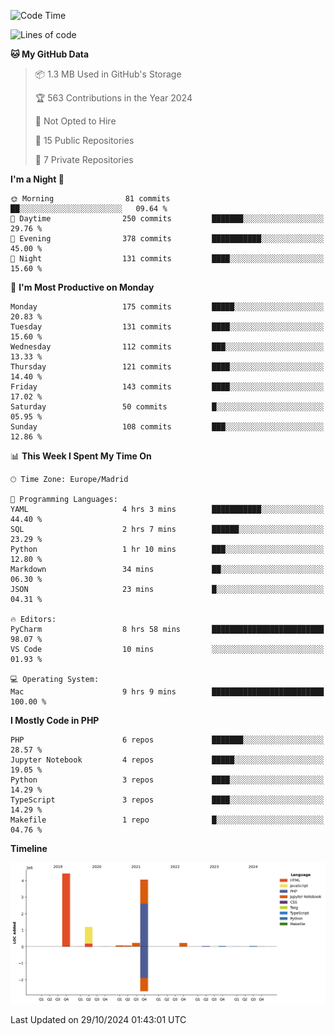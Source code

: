 <!--START_SECTION:waka-->
![Code Time](http://img.shields.io/badge/Code%20Time-433%20hrs%2017%20mins-blue)

![Lines of code](https://img.shields.io/badge/From%20Hello%20World%20I%27ve%20Written-10.4%20million%20lines%20of%20code-blue)

**🐱 My GitHub Data** 

> 📦 1.3 MB Used in GitHub's Storage 
 > 
> 🏆 563 Contributions in the Year 2024
 > 
> 🚫 Not Opted to Hire
 > 
> 📜 15 Public Repositories 
 > 
> 🔑 7 Private Repositories 
 > 
**I'm a Night 🦉** 

```text
🌞 Morning                81 commits          ██░░░░░░░░░░░░░░░░░░░░░░░   09.64 % 
🌆 Daytime                250 commits         ███████░░░░░░░░░░░░░░░░░░   29.76 % 
🌃 Evening                378 commits         ███████████░░░░░░░░░░░░░░   45.00 % 
🌙 Night                  131 commits         ████░░░░░░░░░░░░░░░░░░░░░   15.60 % 
```
📅 **I'm Most Productive on Monday** 

```text
Monday                   175 commits         █████░░░░░░░░░░░░░░░░░░░░   20.83 % 
Tuesday                  131 commits         ████░░░░░░░░░░░░░░░░░░░░░   15.60 % 
Wednesday                112 commits         ███░░░░░░░░░░░░░░░░░░░░░░   13.33 % 
Thursday                 121 commits         ████░░░░░░░░░░░░░░░░░░░░░   14.40 % 
Friday                   143 commits         ████░░░░░░░░░░░░░░░░░░░░░   17.02 % 
Saturday                 50 commits          █░░░░░░░░░░░░░░░░░░░░░░░░   05.95 % 
Sunday                   108 commits         ███░░░░░░░░░░░░░░░░░░░░░░   12.86 % 
```


📊 **This Week I Spent My Time On** 

```text
🕑︎ Time Zone: Europe/Madrid

💬 Programming Languages: 
YAML                     4 hrs 3 mins        ███████████░░░░░░░░░░░░░░   44.40 % 
SQL                      2 hrs 7 mins        ██████░░░░░░░░░░░░░░░░░░░   23.29 % 
Python                   1 hr 10 mins        ███░░░░░░░░░░░░░░░░░░░░░░   12.80 % 
Markdown                 34 mins             ██░░░░░░░░░░░░░░░░░░░░░░░   06.30 % 
JSON                     23 mins             █░░░░░░░░░░░░░░░░░░░░░░░░   04.31 % 

🔥 Editors: 
PyCharm                  8 hrs 58 mins       █████████████████████████   98.07 % 
VS Code                  10 mins             ░░░░░░░░░░░░░░░░░░░░░░░░░   01.93 % 

💻 Operating System: 
Mac                      9 hrs 9 mins        █████████████████████████   100.00 % 
```

**I Mostly Code in PHP** 

```text
PHP                      6 repos             ███████░░░░░░░░░░░░░░░░░░   28.57 % 
Jupyter Notebook         4 repos             █████░░░░░░░░░░░░░░░░░░░░   19.05 % 
Python                   3 repos             ████░░░░░░░░░░░░░░░░░░░░░   14.29 % 
TypeScript               3 repos             ████░░░░░░░░░░░░░░░░░░░░░   14.29 % 
Makefile                 1 repo              █░░░░░░░░░░░░░░░░░░░░░░░░   04.76 % 
```



**Timeline**

![Lines of Code chart](https://raw.githubusercontent.com/danisoronellas/danisoronellas/main/assets/bar_graph.png)


 Last Updated on 29/10/2024 01:43:01 UTC
<!--END_SECTION:waka-->
